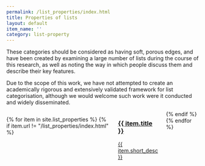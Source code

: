 ```yaml
---
permalink: /list_properties/index.html
title: Properties of lists
layout: default
item_name: ''
category: list-property
---
```


These categories should be considered as having soft, porous edges, and have been created by examining a large number of lists during the course of this research, as well as noting the way in which people discuss them and describe their key features.

Due to the scope of this work, we have not attempted to create an academically rigorous and extensively validated framework for list categorisation, although we would welcome such work were it conducted and widely disseminated.


<div class="container">
<div class="columns">

{% for item in site.list_properties %}
{% if item.url != "/list_properties/index.html" %}
<div class="col-4 card-collection">
<a href="{{ site.baseurl }}{{ item.url }}">
<div class="card odi-{% cycle "purple", "orange", "pink", "light-blue", "red" %}">
<h3 class="card-header">
{{ item.title }}
</h3>
<div class="card-body">
<p>{{ item.short_desc }}</p>
</div>
</div>
</a>
</div>
{% endif %}
{% endfor %}


</div>
</div>
